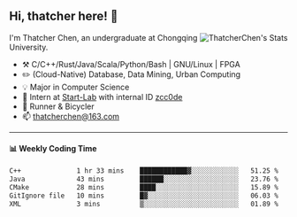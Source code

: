 ## Hi, thatcher here! :wave:

<img align="right" src="https://github-readme-stats.vercel.app/api?username=thatcherchen&title_color=333&text_color=777" alt="ThatcherChen's Stats" >

I'm Thatcher Chen, an undergraduate at Chongqing University.

- :hammer_and_pick:  C/C++/Rust/Java/Scala/Python/Bash | GNU/Linux | FPGA
- :pencil2:  (Cloud-Native) Database, Data Mining, Urban Computing
- :bulb:   Major in Computer Science
- :telescope:  Intern at [Start-Lab](https://github.com/Spatio-Temporal-Lab) with internal ID [zcc0de](https://github.com/zcc0de)
- :seedling:  Runner & Bicycler
- :mailbox: thatcherchen@163.com

---

#### :bar_chart: Weekly Coding Time

<!--START_SECTION:waka-->

```txt
C++              1 hr 33 mins    ████████████▓░░░░░░░░░░░░   51.25 %
Java             43 mins         ██████░░░░░░░░░░░░░░░░░░░   23.76 %
CMake            28 mins         ████░░░░░░░░░░░░░░░░░░░░░   15.89 %
GitIgnore file   10 mins         █▓░░░░░░░░░░░░░░░░░░░░░░░   06.03 %
XML              3 mins          ▒░░░░░░░░░░░░░░░░░░░░░░░░   01.89 %
```

<!--END_SECTION:waka-->
